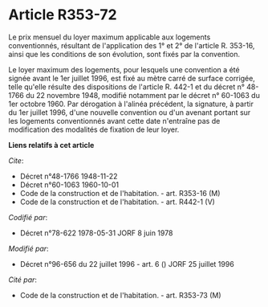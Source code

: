 # Article R353-72

Le prix mensuel du loyer maximum applicable aux logements conventionnés, résultant de l'application des 1° et 2° de l'article
R. 353-16, ainsi que les conditions de son évolution, sont fixés par la convention.

Le loyer maximum des logements, pour lesquels une convention a été signée avant le 1er juillet 1996, est fixé au mètre carré
de surface corrigée, telle qu'elle résulte des dispositions de l'article R. 442-1 et du décret n° 48-1766 du 22 novembre
1948, modifié notamment par le décret n° 60-1063 du 1er octobre 1960. Par dérogation à l'alinéa précédent, la signature, à
partir du 1er juillet 1996, d'une nouvelle convention ou d'un avenant portant sur les logements conventionnés avant cette
date n'entraîne pas de modification des modalités de fixation de leur loyer.

**Liens relatifs à cet article**

_Cite_:

  - Décret n°48-1766 1948-11-22
  - Décret n°60-1063 1960-10-01
  - Code de la construction et de l'habitation. - art. R353-16 (M)
  - Code de la construction et de l'habitation. - art. R442-1 (V)

_Codifié par_:

  - Décret n°78-622 1978-05-31 JORF 8 juin 1978

_Modifié par_:

  - Décret n°96-656 du 22 juillet 1996 - art. 6 () JORF 25 juillet 1996

_Cité par_:

  - Code de la construction et de l'habitation. - art. R353-73 (M)
